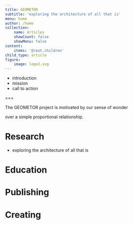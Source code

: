 ```yaml
---
title: GEOMETOR
subtitle: 'exploring the architecture of all that is'
menu: home
author: /home
collection:
    name: Articles
    showCount: false
    showMenu: false
content:
    items: '@root.children'
child_type: article
figure:
    image: logo2.svg
---
```


- introduction
- mission
- call to action

===

The GEOMETOR project is motivated by our sense of wonder

over a simple proportional relationship.

# Research

- exploring the architecture of all that is

# Education

# Publishing

# Creating
